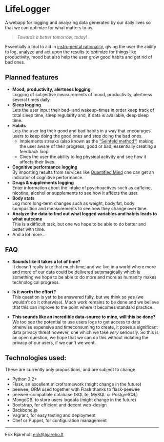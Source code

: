 LifeLogger
==========

A webapp for logging and analyzing data generated by our daily lives so that we can optimize for what matters to us.

>*Towards a better tomorrow, today!*

Essentially a tool to aid in [instrumental rationality](https://en.wikipedia.org/wiki/Instrumental_rationality), giving the user the ability to log, analyze and act upon the results to optimize for things like productivity, mood but also help the user grow good habits and get rid of bad ones.


## Planned features

 - **Mood, productivity, alertness logging**  
   Logging of subjective measurements of mood, productivity, alertness several times daily.
 - **Sleep logging**  
   Lets the user input their bed- and wakeup-times in order keep track of total sleep time, sleep regularity and, if data is available, deep sleep time.
 - **Habits**  
   Lets the user log their good and bad habits in a way that encourages users to keep doing the good ones and stop doing the bad ones.
   - Implements streaks (also known as the ["Seinfeld method"](http://lifehacker.com/281626/jerry-seinfelds-productivity-secret)) making the user aware of their progress, good or bad, essentially creating a feedback loop.
   - Gives the user the ability to log physical activity and see how it affects their lives.
 - **Cognitive performance logging**  
   By importing results from services like [Quantified Mind](http://www.quantified-mind.com/) one can get an indicator of cognitive performance.
 - **Drugs & supplements logging**  
   Enter information about the intake of psychoactives such as caffeine, nicotine, alcohol or supplements to see how it affects the user.
 - **Body stats**  
   Log more long-term changes such as weight, body fat, body composition and measurements to see how they change over time.
 - **Analyze the data to find out what logged variables and habits leads to what outcome**  
   This is a difficult task, but one we hope to be able to do better and better with time.
 - And a lot more...

## FAQ
 - **Sounds like it takes a lot of time?**  
   It doesn't really take that much time, and we live in a world where more and more of our data could be delivered automagically which is something we hope to be able to do more and more as humanity makes technological progress.

 - **Is it worth the effort?**  
   This question is yet to be answered fully, but we think so yes (we wouldn't do it otherwise). Much work remains to be done and we believe that this can improve to the point where it becomes standard practice.

 - **This sounds like an incredible data-source to mine, will this be done?**  
   We too see the potential to use users logs to get access to data otherwise expensive and timeconsuming to create, it poses a significant data privacy threat however, one which we take _very_ seriously. So this is an open question, we hope that we can do this without violating the privacy of our users, if we can't we wont.

## Technologies used:
These are currently only propositions, and are subject to change.
 - Python 3.2+
 - Flask, an excellent microframework (might change in the future)
 - peewee, ORM used together with Flask thanks to flask-peewee
 - peewee-compatible database (SQLite, MySQL or PostgreSQL)
 - MongoDB, to store users logdata (might change in the future)
 - Bootstrap, for efficient and decent web-design
 - Backbone.js
 - Vagrant, for easy testing and deployment
 - Chef or Puppet, for configuration management

-----
Erik Bjäreholt <erik@bjareho.lt>
